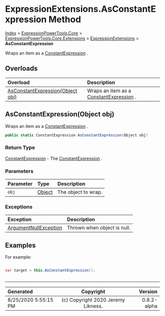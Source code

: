 ﻿# ExpressionExtensions.AsConstantExpression Method

[Index](../index.md) > [ExpressionPowerTools.Core](ExpressionPowerTools.Core.a.md) > [ExpressionPowerTools.Core.Extensions](ExpressionPowerTools.Core.Extensions.n.md) > [ExpressionExtensions](ExpressionPowerTools.Core.Extensions.ExpressionExtensions.cs.md) > **AsConstantExpression**

Wraps an item as a [ConstantExpression](https://docs.microsoft.com/dotnet/api/system.linq.expressions.constantexpression) .

## Overloads

| Overload | Description |
| :-- | :-- |
| [AsConstantExpression(Object obj)](#asconstantexpressionobject-obj) | Wraps an item as a [ConstantExpression](https://docs.microsoft.com/dotnet/api/system.linq.expressions.constantexpression) . |
## AsConstantExpression(Object obj)

Wraps an item as a [ConstantExpression](https://docs.microsoft.com/dotnet/api/system.linq.expressions.constantexpression) .

```csharp
public static ConstantExpression AsConstantExpression(Object obj)
```

### Return Type

 [ConstantExpression](https://docs.microsoft.com/dotnet/api/system.linq.expressions.constantexpression)  - The [ConstantExpression](https://docs.microsoft.com/dotnet/api/system.linq.expressions.constantexpression) .

### Parameters

| Parameter | Type | Description |
| :-- | :-- | :-- |
| `obj` | [Object](https://docs.microsoft.com/dotnet/api/system.object) | The object to wrap. |

### Exceptions

| Exception | Description |
| :-- | :-- |
| [ArgumentNullException](https://docs.microsoft.com/dotnet/api/system.argumentnullexception) | Thrown when object is null. |

## Examples

For example:

```csharp

var target = this.AsConstantExpression();
            
```


---

| Generated | Copyright | Version |
| :-- | :-: | --: |
| 8/25/2020 5:55:15 PM | (c) Copyright 2020 Jeremy Likness. | 0.8.2-alpha |
